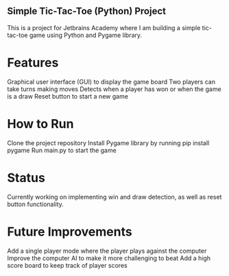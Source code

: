 ## Simple Tic-Tac-Toe (Python) Project
This is a project for Jetbrains Academy where I am building a simple tic-tac-toe game using Python and Pygame library.

# Features
Graphical user interface (GUI) to display the game board
Two players can take turns making moves
Detects when a player has won or when the game is a draw
Reset button to start a new game

# How to Run
Clone the project repository
Install Pygame library by running pip install pygame
Run main.py to start the game

# Status
Currently working on implementing win and draw detection, as well as reset button functionality.

# Future Improvements
Add a single player mode where the player plays against the computer
Improve the computer AI to make it more challenging to beat
Add a high score board to keep track of player scores
